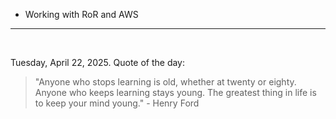 - Working with RoR and AWS

---

<br>

<!-- quote_marker -->
Tuesday, April 22, 2025. Quote of the day:

> "Anyone who stops learning is old, whether at twenty or eighty. Anyone who keeps learning stays young. The greatest thing in life is to keep your mind young." - Henry Ford
